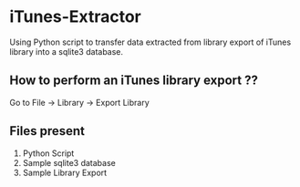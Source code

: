 # iTunes-Extractor
Using Python script to transfer data extracted from library export of iTunes library into a sqlite3 database.
## How to perform an iTunes library export ??
Go to File -> Library -> Export Library
## Files present
1. Python Script
2. Sample sqlite3 database
3. Sample Library Export
